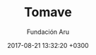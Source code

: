 ---
layout: post
title: Tomave
date: 2017-08-21 13:32:20 +0300
description: Municipio de Tomave, Departamento de Cochabmaba
img: tomave.jpg # Add image post (optional)
tags: [Migración Interna]
author: Fundación Aru
---